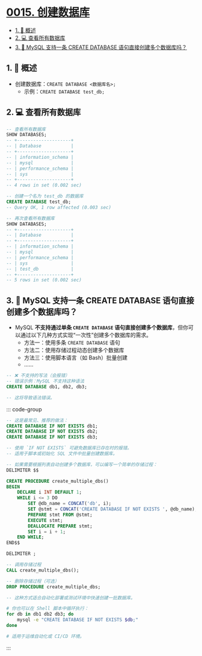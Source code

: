 # [0015. 创建数据库](https://github.com/tnotesjs/TNotes.sql/tree/main/notes/0015.%20%E5%88%9B%E5%BB%BA%E6%95%B0%E6%8D%AE%E5%BA%93)

<!-- region:toc -->

- [1. 📝 概述](#1--概述)
- [2. 💻 查看所有数据库](#2--查看所有数据库)
- [3. 🤔 MySQL 支持一条 CREATE DATABASE 语句直接创建多个数据库吗？](#3--mysql-支持一条-create-database-语句直接创建多个数据库吗)

<!-- endregion:toc -->

## 1. 📝 概述

- 创建数据库：`CREATE DATABASE <数据库名>;`
  - 示例：`CREATE DATABASE test_db;`

## 2. 💻 查看所有数据库

```sql {26}
-- 查看所有数据库
SHOW DATABASES;
-- +--------------------+
-- | Database           |
-- +--------------------+
-- | information_schema |
-- | mysql              |
-- | performance_schema |
-- | sys                |
-- +--------------------+
-- 4 rows in set (0.002 sec)

-- 创建一个名为 test_db 的数据库
CREATE DATABASE test_db;
-- Query OK, 1 row affected (0.003 sec)

-- 再次查看所有数据库
SHOW DATABASES;
-- +--------------------+
-- | Database           |
-- +--------------------+
-- | information_schema |
-- | mysql              |
-- | performance_schema |
-- | sys                |
-- | test_db            |
-- +--------------------+
-- 5 rows in set (0.002 sec)
```

## 3. 🤔 MySQL 支持一条 CREATE DATABASE 语句直接创建多个数据库吗？

- MySQL **不支持通过单条 `CREATE DATABASE` 语句直接创建多个数据库**，但你可以通过以下几种方式实现“一次性”创建多个数据库的需求。
  - 方法一：使用多条 `CREATE DATABASE` 语句
  - 方法二：使用存储过程动态创建多个数据库
  - 方法三：使用脚本语言（如 Bash）批量创建
  - ……

```sql
-- ❌ 不支持的写法（会报错）
-- 错误示例：MySQL 不支持这种语法
CREATE DATABASE db1, db2, db3;

-- 这将导致语法错误。
```

::: code-group

```sql [1]
-- 这是最常见、推荐的做法：
CREATE DATABASE IF NOT EXISTS db1;
CREATE DATABASE IF NOT EXISTS db2;
CREATE DATABASE IF NOT EXISTS db3;

-- 使用 `IF NOT EXISTS` 可避免数据库已存在时的报错。
-- 适用于脚本或初始化 SQL 文件中批量创建数据库。
```

```sql [2]
-- 如果需要根据列表自动创建多个数据库，可以编写一个简单的存储过程：
DELIMITER $$

CREATE PROCEDURE create_multiple_dbs()
BEGIN
    DECLARE i INT DEFAULT 1;
    WHILE i <= 3 DO
        SET @db_name = CONCAT('db', i);
        SET @stmt = CONCAT('CREATE DATABASE IF NOT EXISTS ', @db_name);
        PREPARE stmt FROM @stmt;
        EXECUTE stmt;
        DEALLOCATE PREPARE stmt;
        SET i = i + 1;
    END WHILE;
END$$

DELIMITER ;

-- 调用存储过程
CALL create_multiple_dbs();

-- 删除存储过程（可选）
DROP PROCEDURE create_multiple_dbs;

-- 这种方式适合自动化部署或测试环境中快速创建一批数据库。
```

```bash [3]
# 你也可以在 Shell 脚本中循环执行：
for db in db1 db2 db3; do
    mysql -e "CREATE DATABASE IF NOT EXISTS $db;"
done

# 适用于运维自动化或 CI/CD 环境。
```

:::
